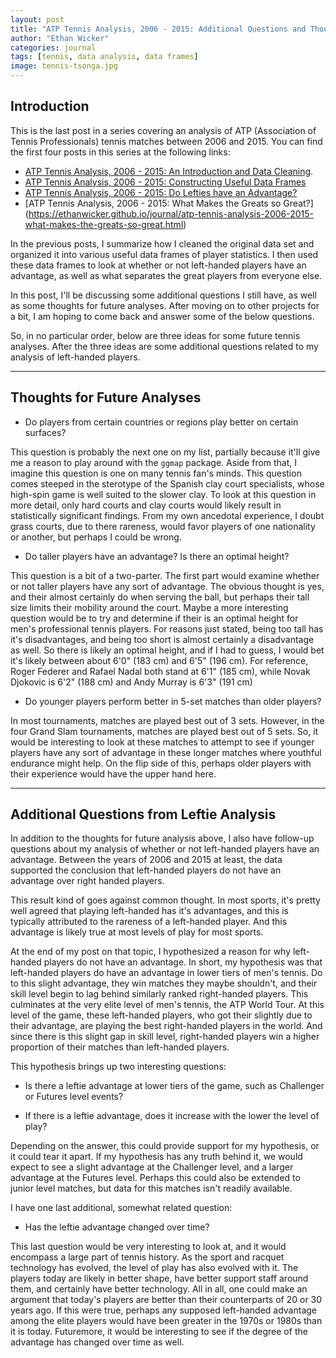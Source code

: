 ```yaml
---
layout: post
title: "ATP Tennis Analysis, 2006 - 2015: Additional Questions and Thoughts for Future Analyses"
author: "Ethan Wicker"
categories: journal
tags: [tennis, data analysis, data frames]
image: tennis-tsonga.jpg
---
```


## Introduction

This is the last post in a series covering an analysis of ATP (Association of Tennis Professionals) tennis matches between 2006 and 2015.  You can find the first four posts in this series at the following links:

* [ATP Tennis Analysis, 2006 - 2015: An Introduction and Data Cleaning](https://ethanwicker.github.io/journal/atp-tennis-analysis-2006-2015-an-introduction-and-data-cleaning.html).
* [ATP Tennis Analysis, 2006 - 2015: Constructing Useful Data Frames](https://ethanwicker.github.io/journal/atp-tennis-analysis-2006-2015-constructing-useful-data-frames.html)
* [ATP Tennis Analysis, 2006 - 2015: Do Lefties have an Advantage?](https://ethanwicker.github.io/journal/atp-tennis-analysis-2006-2015-do-lefties-have-an-advantage.html)
* [ATP Tennis Analysis, 2006 - 2015: What Makes the Greats so Great?] (https://ethanwicker.github.io/journal/atp-tennis-analysis-2006-2015-what-makes-the-greats-so-great.html)

In the previous posts, I summarize how I cleaned the original data set and organized it into various useful data frames of player statistics.  I then used these data frames to look at whether or not left-handed players have an advantage, as well as what separates the great players from everyone else.

In this post, I'll be discussing some additional questions I still have, as well as some thoughts for future analyses.  After moving on to other projects for a bit, I am hoping to come back and answer some of the below questions.  

So, in no particular order, below are three ideas for some future tennis analyses.  After the three ideas are some additional questions related to my analysis of left-handed players.

---

## Thoughts for Future Analyses

* Do players from certain countries or regions play better on certain surfaces?

This question is probably the next one on my list, partially because it'll give me a reason to play around with the `ggmap` package.  Aside from that, I imagine this question is one on many tennis fan's minds.  This question comes steeped in the sterotype of the Spanish clay court specialists, whose high-spin game is well suited to the slower clay.  To look at this question in more detail, only hard courts and clay courts would likely result in statistically significant findings.  From my own ancedotal experience, I doubt grass courts, due to there rareness, would favor players of one nationality or another, but perhaps I could be wrong.

* Do taller players have an advantage?  Is there an optimal height?

This question is a bit of a two-parter.  The first part would examine whether or not taller players have any sort of advantage.  The obvious thought is yes, and their almost certainly do when serving the ball, but perhaps their tall size limits their mobility around the court.  Maybe a more interesting question would be to try and determine if their is an optimal height for men's professional tennis players.  For reasons just stated, being too tall has it's disadvantages, and being too short is almost certainly a disadvantage as well.  So there is likely an optimal height, and if I had to guess, I would bet it's likely between about 6'0" (183 cm) and 6'5" (196 cm).  For reference, Roger Federer and Rafael Nadal both stand at 6'1" (185 cm), while Novak Djokovic is 6'2" (188 cm) and Andy Murray is 6'3" (191 cm)

* Do younger players perform better in 5-set matches than older players?

In most tournaments, matches are played best out of 3 sets.  However, in the four Grand Slam tournaments, matches are played best out of 5 sets.  So, it would be interesting to look at these matches to attempt to see if younger players have any sort of advantage in these longer matches where youthful endurance might help.  On the flip side of this, perhaps older players with their experience would have the upper hand here.

---

## Additional Questions from Leftie Analysis

In addition to the thoughts for future analysis above, I also have follow-up questions about my analysis of whether or not left-handed players have an advantage.  Between the years of 2006 and 2015 at least, the data supported the conclusion that left-handed players do not have an advantage over right handed players.  

This result kind of goes against common thought.  In most sports, it's pretty well agreed that playing left-handed has it's advantages, and this is typically attributed to the rareness of a left-handed player.  And this advantage is likely true at most levels of play for most sports.

At the end of my post on that topic, I hypothesized a reason for why left-handed players do not have an advantage.  In short, my hypothesis was that left-handed players do have an advantage in lower tiers of men's tennis.  Do to this slight advantage, they win matches they maybe shouldn't, and their skill level begin to lag behind similarly ranked right-handed players.  This culminates at the very elite level of men's tennis, the ATP World Tour.  At this level of the game, these left-handed players, who got their slightly due to their advantage, are playing the best right-handed players in the world.  And since there is this slight gap in skill level, right-handed players win a higher proportion of their matches than left-handed players.

This hypothesis brings up two interesting questions: 

* Is there a leftie advantage at lower tiers of the game, such as Challenger or Futures level events?  

* If there is a leftie advantage, does it increase with the lower the level of play?

Depending on the answer, this could provide support for my hypothesis, or it could tear it apart.  If my hypothesis has any truth behind it, we would expect to see a slight advantage at the Challenger level, and a larger advantage at the Futures level.  Perhaps this could also be extended to junior level matches, but data for this matches isn't readily available.

I have one last additional, somewhat related question:

* Has the leftie advantage changed over time?

This last question would be very interesting to look at, and it would encompass a large part of tennis history.  As the sport and racquet technology has evolved, the level of play has also evolved with it.  The players today are likely in better shape, have better support staff around them, and certainly have better technology.  All in all, one could make an argument that today's players are better than their counterparts of 20 or 30 years ago.  If this were true, perhaps any supposed left-handed advantage among the elite players would have been greater in the 1970s or 1980s than it is today.  Futuremore, it would be interesting to see if the degree of the advantage has changed over time as well.
